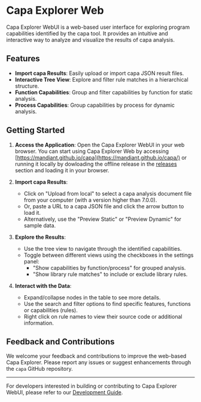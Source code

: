# Capa Explorer Web

Capa Explorer WebUI is a web-based user interface for exploring program capabilities identified by the capa tool. It provides an intuitive and interactive way to analyze and visualize the results of capa analysis.

## Features

-   **Import capa Results**: Easily upload or import capa JSON result files.
-   **Interactive Tree View**: Explore and filter rule matches in a hierarchical structure.
-   **Function Capabilities**: Group and filter capabilities by function for static analysis.
-   **Process Capabilities**: Group capabilities by process for dynamic analysis.

## Getting Started

1. **Access the Application**: Open the Capa Explorer WebUI in your web browser.
   You can start using Capa Explorer Web by accessing [https://mandiant.github.io/capa](https://mandiant.github.io/capa/) or running it locally by dowloading the offline release in the [releases](https://github.com/mandiant/capa/releases) section and loading it in your browser.

2. **Import capa Results**:

    - Click on "Upload from local" to select a capa analysis document file from your computer (with a version higher than 7.0.0).
    - Or, paste a URL to a capa JSON file and click the arrow button to load it.
    - Alternatively, use the "Preview Static" or "Preview Dynamic" for sample data.

3. **Explore the Results**:

    - Use the tree view to navigate through the identified capabilities.
    - Toggle between different views using the checkboxes in the settings panel:
        - "Show capabilities by function/process" for grouped analysis.
        - "Show library rule matches" to include or exclude library rules.

4. **Interact with the Data**:
    - Expand/collapse nodes in the table to see more details.
    - Use the search and filter options to find specific features, functions or capabilities (rules).
    - Right click on rule names to view their source code or additional information.

## Feedback and Contributions

We welcome your feedback and contributions to improve the web-based Capa Explorer. Please report any issues or suggest enhancements through the `capa` GitHub repository.

---

For developers interested in building or contributing to Capa Explorer WebUI, please refer to our [Development Guide](DEVELOPMENT.md).
